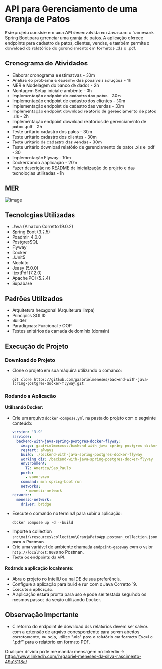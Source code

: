 # API para Gerenciamento de uma Granja de Patos

Este projeto consiste em uma API desenvolvida em Java com o framework Spring Boot para gerenciar uma granja de patos. A aplicação oferece endpoints para cadastro de patos, clientes, vendas, e também permite o download de relatórios de gerenciamento em formatos .xls e .pdf.

## Cronograma de Atividades

- Elaborar cronograma e estimativas - 30m
- Análise do problema e desenho das possíveis soluções - 1h
- MER e Modelagem do banco de dados - 2h
- Montagem Setup inicial e ambiente - 3h
- Implementação endpoint de cadastro dos patos - 30m
- Implementação endpoint de cadastro dos clientes - 30m
- Implementação endpoint de cadastro das vendas - 30m
- Implementação endpoint download relatório de gerenciamento de patos .xls - 2h
- Implementação endpoint download relatórios de gerenciamento de patos .pdf - 2h
- Teste unitário cadastro dos patos - 30m
- Teste unitário cadastro dos clientes - 30m
- Teste unitário de cadastro das vendas - 30m
- Teste unitário download relatório de gerenciamento de patos .xls e .pdf - 30
- Implementação Flyway - 10m
- Dockerizando a aplicação - 20m
- Fazer descrição no README de inicialização do projeto e das tecnologias utilizadas - 1h

## MER

![image](https://github.com/gaabrielmeneses/backend-with-java-spring-postgres-docker-flyway/assets/47134065/15edee5b-6d63-400b-b3d2-77189fb86e16)


## Tecnologias Utilizadas

- Java (Amazon Corretto 19.0.2)
- Spring Boot (3.2.5)
- Pgadmin 4.0.0
- PostgresSQL
- Flyway
- Docker
- JUnit5
- Mockito
- Jeasy (5.0.0)
- ItextPdf (7.2.0)
- Apache POI (5.2.4)
- Supabase

## Padrões Utilizados

- Arquitetura hexagonal (Arquitetura limpa)
- Princípios SOLID
- Builder
- Paradigmas: Funcional e OOP
- Testes unitários da camada de domínio (domain)

## Execução do Projeto

### Download do Projeto

- Clone o projeto em sua máquina utilizando o comando:
  ```
  git clone https://github.com/gaabrielmeneses/backend-with-java-spring-postgres-docker-flyway.git
  ```

### Rodando a Aplicação

#### Utilizando Docker:

- Crie um arquivo `docker-compose.yml` na pasta do projeto com o seguinte conteúdo:
  ```yaml
  version: '3.9'
  services:
    backend-with-java-spring-postgres-docker-flyway:
      image: gaabrielmeneses/backend-with-java-spring-postgres-docker-flyway
      restart: always
      build: ./backend-with-java-spring-postgres-docker-flyway
      working_dir: /backend-with-java-spring-postgres-docker-flyway
      environment:
        TZ: America/Sao_Paulo
      ports:
        - 8080:8080
      command: mvn spring-boot:run
      networks:
        - menesic-network
  networks:
    menesic-network:
      driver: bridge
  ```
- Execute o comando no terminal para subir a aplicação:
  ```
  docker compose up -d --build
  ```
- Importe a collection `src\main\resources\collection\GranjaPatoApp.postman_collection.json` para o Postman.
- Crie uma variável de ambiente chamada `endpoint-gateway` com o valor `http://localhost:8080` no Postman.
- Teste os endpoints da API.

#### Rodando a aplicação localmente:

- Abra o projeto no IntelliJ ou na IDE de sua preferência.
- Configure a aplicação para build e run com o Java Corretto 19.
- Execute a aplicação.
- A aplicação estará pronta para uso e pode ser testada seguindo os mesmos passos da seção utilizando Docker.
## Observação Importante

- O retorno do endpoint de download dos relatórios devem ser salvos com a extensão de arquivo correspondente para serem abertos corretamente, ou seja, utilize ".xls" para o relatório em formato Excel e ".pdf" para o relatório em formato PDF.

Qualquer dúvida pode me mandar mensagem no linkedin -> https://www.linkedin.com/in/gabriel-meneses-da-silva-nascimento-49a18118a/
